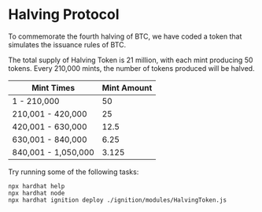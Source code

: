 # Halving Protocol

To commemorate the fourth halving of BTC, we have coded a token that simulates the issuance rules of BTC.

The total supply of Halving Token is 21 million, with each mint producing 50 tokens. Every 210,000 mints, the number of tokens produced will be halved.

| Mint Times | Mint Amount |
| --- | --- |
| 1 - 210,000 | 50 |
| 210,001 - 420,000 | 25 |
| 420,001 - 630,000 | 12.5 |
| 630,001 - 840,000 | 6.25 |
| 840,001 - 1,050,000 | 3.125 |

Try running some of the following tasks:

```shell
npx hardhat help
npx hardhat node
npx hardhat ignition deploy ./ignition/modules/HalvingToken.js
```
